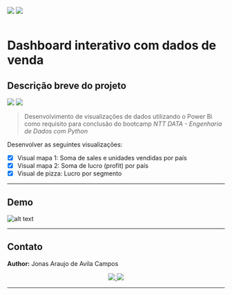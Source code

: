 <p align="center">

<a href='https://github.com/jonasaacampos'><img src='https://img.shields.io/badge/feito%20com%20%E2%9D%A4%20por-jaac-cyan'></a>
<a href='https://www.linkedin.com/in/jonasaacampos'><img src='https://img.shields.io/badge/LinkedIn-Profile-informational?style=flat&logo=linkedin&logoColor=white&color=0D76A8'></a>
</p>

<p align="center">
   <a href='https://github.com/jonasaacampos'>
      <img alt="" src="https://img.shields.io/static/v1?color=blue&label=powerbi&message=Data Analysis&style=for-the-badge&logo=Powerbi"/>
      </a>
</p>



<h1>Dashboard interativo com dados de venda</h1>


<h2>Descrição breve do projeto</h2>

![](https://img.shields.io/badge/powerbi-informational?style=flat&logo=windows&logoColor=white&color=gold)
![](https://img.shields.io/badge/excel-informational?style=flat&logo=office365&logoColor=white&color=blue)

>Desenvolvimento de visualizações de dados utilizando o Power Bi como requisito para conclusão do bootcamp *NTT DATA - Engenharia de Dados com Python*


Desenvolver as seguintes visualizações:
- [x] Visual mapa 1: Soma de sales e unidades vendidas por país 
- [x] Visual mapa 2: Soma de lucro (profit) por país 
- [x] Visual de pizza: Lucro por segmento 

-------------

## Demo

![alt text](img/visao_geral_emrpesa.gif)




-----
<!-- CONTACT -->
## Contato

**Author:** Jonas Araujo de Avila Campos

<p align='center'>
  <a href='https://github.com/jonasaacampos'>
    <img src='https://img.shields.io/badge/GitHub-100000?style=for-the-badge&logo=github&logoColor=white'/>
  </a>
  <a href='https://www.linkedin.com/in/jonasaacampos/'>
    <img src='https://img.shields.io/badge/LinkedIn-0077B5?style=for-the-badge&logo=linkedin&logoColor=white'/>
  </a>
</p>

-----